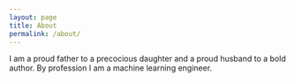 ```yaml
---
layout: page
title: About
permalink: /about/
---
```



I am a proud father to a precocious daughter and a proud husband to a bold author. By profession I am a machine learning engineer.
